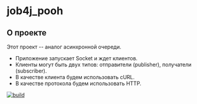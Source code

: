 # job4j_pooh

## О проекте

Этот проект -- аналог асинхронной очереди.

* Приложение запускает Socket и ждет клиентов.
* Клиенты могут быть двух типов: отправители (publisher), получатели (subscriber).
* В качестве клиента будем использовать cURL.
* В качестве протокола будем использовать HTTP.

[![build](https://github.com/SergeyPoletaev/job4j_pooh/workflows/build/badge.svg)](https://github.com/SergeyPoletaev/job4j_pooh/actions)

